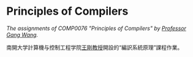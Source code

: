 # Principles of Compilers

*The assignments of COMP0076 "Principles of Compilers" by [Professor Gang Wang](http://cc.nankai.edu.cn/Teachers/Introduce.aspx?TID=wangg).*

南開大学計算機与控制工程学院[王剛教授](http://cc.nankai.edu.cn/Teachers/Introduce.aspx?TID=wangg)開設的“編訳系統原理”課程作業。
